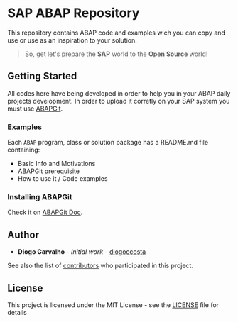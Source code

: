 # SAP ABAP Repository

This repository contains ABAP code and examples wich you can copy and use or use as an inspiration to your solution.

>So, get let's prepare the <b>SAP</b> world to the <b>Open Source</b> world!

## Getting Started

All codes here have being developed in order to help you in your ABAP daily projects development. In order to upload it corretly on your SAP system you must use [ABAPGit](https://github.com/larshp/abapGit).

### Examples

Each ```ABAP``` program, class or solution package has a README.md file containing:
* Basic Info and Motivations
* ABAPGit prerequisite
* How to use it / Code examples

### Installing ABAPGit

Check it on [ABAPGit Doc](http://docs.abapgit.org/guide-install.html).

## Author

* **Diogo Carvalho** - *Initial work* - [diogoccosta](https://github.com/diogoccosta)

See also the list of [contributors](https://github.com/your/project/contributors) who participated in this project.

## License

This project is licensed under the MIT License - see the [LICENSE](LICENSE) file for details
